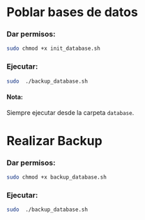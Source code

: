 # Poblar bases de datos

### Dar permisos:

```bash
sudo chmod +x init_database.sh
```

### Ejecutar:

```bash
sudo  ./backup_database.sh
```

#### Nota: 
Siempre ejecutar desde la carpeta ```database```.

# Realizar Backup

### Dar permisos:

```bash
sudo chmod +x backup_database.sh
```

### Ejecutar:

```bash
sudo  ./backup_database.sh
```